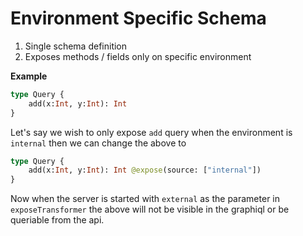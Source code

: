 
# Environment Specific Schema 


1. Single schema definition 
2. Exposes methods / fields only on specific environment 

**Example**



```graphql
type Query { 
    add(x:Int, y:Int): Int
}
```

Let's say we wish to only expose `add` query when the environment is `internal` then we can change the above to 

```graphql
type Query { 
    add(x:Int, y:Int): Int @expose(source: ["internal"])
}
```

Now when the server is started with `external` as the parameter in `exposeTransformer` the above will not be visible in the graphiql or be queriable from the api. 